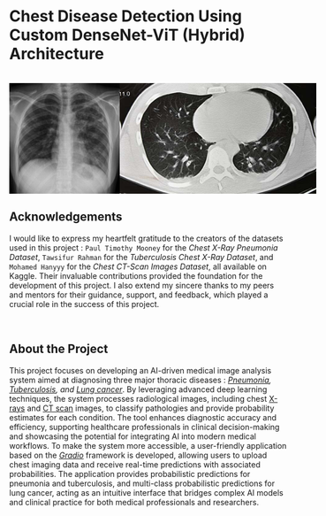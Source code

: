 # Chest Disease Detection Using Custom DenseNet-ViT (Hybrid) Architecture

<br>
<div style="display: flex; justify-content: space-between;">
  <img src="https://github.com/SoubhikSinha/Chest-Disease-Detection-Using-Custom-DenseNet-ViT-Architecture/blob/main/Deploy-Test%20Images/4ceeb362df213ccf2c0b4d6388bba1_gallery.jpg" style="height: 200px; width: auto;">
  <img src="https://github.com/SoubhikSinha/Chest-Disease-Detection-Using-Custom-DenseNet-ViT-Architecture/blob/main/Deploy-Test%20Images/642x361_SLIDE_4_What_Does_Lung_Cancer_Look_Like.jpg?raw=true" style="height: 200px; width: auto;">
</div>


Acknowledgements
---
I would like to express my heartfelt gratitude to the creators of the datasets used in this project : `Paul Timothy Mooney` for the *Chest X-Ray Pneumonia Dataset*, `Tawsifur Rahman` for the *Tuberculosis Chest X-Ray Dataset*, and `Mohamed Hanyyy` for the *Chest CT-Scan Images Dataset*, all available on Kaggle. Their invaluable contributions provided the foundation for the development of this project. I also extend my sincere thanks to my peers and mentors for their guidance, support, and feedback, which played a crucial role in the success of this project.

<br>

About the Project
---
This project focuses on developing an AI-driven medical image analysis system aimed at diagnosing three major thoracic diseases : *[Pneumonia](https://medlineplus.gov/pneumonia.html), [Tuberculosis](https://www.who.int/news-room/fact-sheets/detail/tuberculosis#:~:text=Tuberculosis%20(TB)%20is%20an%20infectious,been%20infected%20with%20TB%20bacteria.), and [Lung cancer](https://medlineplus.gov/lungcancer.html#:~:text=Lung%20cancer%20is%20cancer%20that,differently%20and%20are%20treated%20differently.)*. By leveraging advanced deep learning techniques, the system processes radiological images, including chest [X-rays](https://www.nibib.nih.gov/science-education/science-topics/x-rays#:~:text=X%2Drays%20are%20a%20form,and%20structures%20inside%20the%20body.) and [CT scan](https://my.clevelandclinic.org/health/diagnostics/4808-ct-computed-tomography-scan) images, to classify pathologies and provide probability estimates for each condition. The tool enhances diagnostic accuracy and efficiency, supporting healthcare professionals in clinical decision-making and showcasing the potential for integrating AI into modern medical workflows. To make the system more accessible, a user-friendly application based on the *[Gradio](https://www.gradio.app/)* framework is developed, allowing users to upload chest imaging data and receive real-time predictions with associated probabilities. The application provides probabilistic predictions for pneumonia and tuberculosis, and multi-class probabilistic predictions for lung cancer, acting as an intuitive interface that bridges complex AI models and clinical practice for both medical professionals and researchers.
